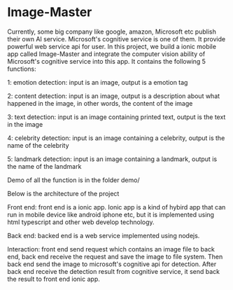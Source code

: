 # Image-Master

Currently, some big company like google, amazon, Microsoft etc publish their own AI service.
Microsoft's cognitive service is one of them. It provide powerful web service api for user.
In this project, we build a ionic mobile app called Image-Master and integrate the computer vision ability of Microsoft's cognitive service 
into this app. It contains the following 5 functions:

1: emotion detection: input is an image, output is a emotion tag

2: content detection: input is an image, output is a description about what happened in the image, in other 
   words, the content of the image
   
3: text detection: input is an image containing printed text, output is the text in the image

4: celebrity detection: input is an image containing a celebrity, output is the name of the celebrity

5: landmark detection: input is an image containing a landmark, output is the name of the landmark

Demo of all the function is in the folder demo/


Below is the architecture of the project

Front end: front end is a ionic app. Ionic app is a kind of hybird app that can run in mobile device like android iphone etc, but it is implemented using html typescript and other web develop technology.

Back end:  backed end is a web service implemented using nodejs. 

Interaction: front end send request which contains an image file to back end, back end receive the request and save the image to file system. Then back end send the image to microsoft's cognitive api for detection. After back end receive the detection result from cognitive service, it send back the result to front end ionic app.


   


